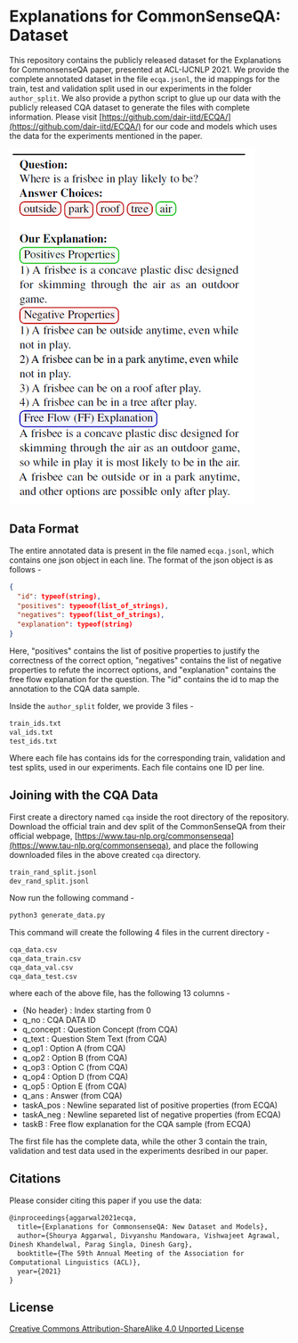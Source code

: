 # Explanations for CommonSenseQA: Dataset

This repository contains the publicly released dataset for the Explanations for CommonsenseQA paper, presented at ACL-IJCNLP 2021. We provide the complete annotated dataset in the file ```ecqa.jsonl```, the id mappings for the train, test and validation split used in our experiments in the folder ```author_split```. We also provide a python script to glue up our data with the publicly released CQA dataset to generate the files with complete information. Please visit [https://github.com/dair-iitd/ECQA/](https://github.com/dair-iitd/ECQA/) for our code and models which uses the data for the experiments mentioned in the paper.

<img src="docs/example.png">

## Data Format

The entire annotated data is present in the file named ```ecqa.jsonl```, which contains one json object in each line. The format of the json object is as follows -

```json
{
  "id": typeof(string),
  "positives": typeoof(list_of_strings),
  "negatives": typeof(list_of_strings),
  "explanation": typeof(string)
}
```

Here, "positives" contains the list of positive properties to justify the correctness of the correct option, "negatives" contains the list of negative properties to refute the incorrect options, and "explanation" contains the free flow explanation for the question. The "id" contains the id to map the annotation to the CQA data sample.

Inside the ```author_split``` folder, we provide 3 files -
```
train_ids.txt
val_ids.txt
test_ids.txt
```

Where each file has contains ids for the corresponding train, validation and test splits, used in our experiments. Each file contains one ID per line.

## Joining with the CQA Data

First create a directory named ```cqa``` inside the root directory of the repository. Download the official train and dev split of the CommonSenseQA from their official webpage, [https://www.tau-nlp.org/commonsenseqa](https://www.tau-nlp.org/commonsenseqa), and place the following downloaded files in the above created ```cqa``` directory.
```
train_rand_split.jsonl
dev_rand_split.jsonl
```

Now run the following command -

```bash
python3 generate_data.py
```

This command will create the following 4 files in the current directory -

```
cqa_data.csv
cqa_data_train.csv
cqa_data_val.csv
cqa_data_test.csv
```

where each of the above file, has the following 13 columns -

* {No header} : Index starting from 0
* q_no : CQA DATA ID
* q_concept : Question Concept (from CQA)
* q_text : Question Stem Text (from CQA)
* q_op1 : Option A (from CQA)
* q_op2 : Option B (from CQA)
* q_op3 : Option C (from CQA)
* q_op4 : Option D (from CQA)
* q_op5 : Option E (from CQA)
* q_ans : Answer (from CQA)
* taskA_pos : Newline separated list of positive properties (from ECQA)
* taskA_neg : Newline separeted list of negative properties (from ECQA)
* taskB : Free flow explanation for the CQA sample (from ECQA)

The first file has the complete data, while the other 3 contain the train, validation and test data used in the experiments desribed in our paper.

## Citations
Please consider citing this paper if you use the data:
```
@inproceedings{aggarwal2021ecqa,
  title={Explanations for CommonsenseQA: New Dataset and Models},
  author={Shourya Aggarwal, Divyanshu Mandowara, Vishwajeet Agrawal, Dinesh Khandelwal, Parag Singla, Dinesh Garg},
  booktitle={The 59th Annual Meeting of the Association for Computational Linguistics (ACL)},
  year={2021}
}
```

## License
[Creative Commons Attribution-ShareAlike 4.0 Unported License](https://creativecommons.org/licenses/by-sa/4.0/)

